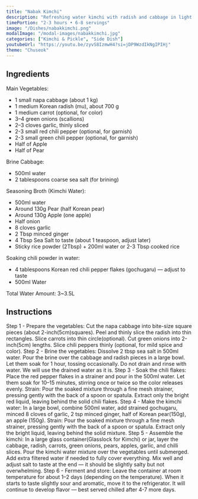 ```yaml
---
title: "Nabak Kimchi"
description: "Refreshing water kimchi with radish and cabbage in light brine. A cooling side dish for Chuseok feasts."
timePortion: "2-3 hours • 6-8 servings"
image: "/Dishes/nabakkimchi.png"
modalImage: "/modal-images/nabakkimchi.jpg"
categories: ["Kimchi & Pickle", "Side Dish"]
youtubeUrl: "https://youtu.be/zyvS8IzmwH4?si=jDP9WzdIkNgIPIHj"
theme: "Chuseok"
---
```


## Ingredients
Main Vegetables:
- 1 small napa cabbage (about 1 kg)
- 1 medium Korean radish (mu), about 700 g
- 1 medium carrot (optional, for color)
- 3–4 green onions (scallions)
- 2–3 cloves garlic, thinly sliced
- 2-3 small red chili pepper (optional, for garnish)
- 2-3 small green chili pepper (optional, for garnish)
- Half of Apple
- Half of Pear

Brine Cabbage:
- 500ml water
- 2 tablespoons coarse sea salt (for brining)

Seasoning Broth (Kimchi Water):
- 500ml water
- Around 130g Pear (half Korean pear)
- Around 130g Apple (one apple)
- Half onion
- 8 cloves garlic
- 2 Tbsp minced ginger
- 4 Tbsp Sea Salt to taste (about 1 teaspoon, adjust later)
- Sticky rice powder (2Tbsp) + 200ml water or 2-3 Tbsp cooked rice

Soaking chili powder in water:
- 4 tablespoons Korean red chili pepper flakes (gochugaru) — adjust to taste
- 500ml Water

Total Water Amount: 3~3.5L

## Instructions
Step 1 - Prepare the vegetables: Cut the napa cabbage into bite-size square pieces (about 2-inch(5cm)squares). Peel and thinly slice the radish into thin rectangles. Slice carrots into thin circle(optional). Cut green onions into 2-inch(5cm) lengths. Slice chili peppers thinly (optional, for mild spice and color).
Step 2 - Brine the vegetables: Dissolve 2 tbsp sea salt in 500ml water. Pour the brine over the cabbage and radish pieces in a large bowl. Let them soak for 1 hour, tossing occasionally. Do not drain and rinse with water. We will use the drained water as it is.
Step 3 - Soak the chili flakes: Place the red pepper flakes in a strainer and pour in the 500ml water. Let them soak for 10–15 minutes, stirring once or twice so the color releases evenly. Strain: Pour the soaked mixture through a fine mesh strainer, pressing gently with the back of a spoon or spatula. Extract only the bright red liquid, leaving behind the solid chili flakes.
Step 4 - Make the kimchi water: In a large bowl, combine 500ml water, add strained gochugaru, minced 8 cloves of garlic, 2 tsp minced ginger, half of Korean pear(150g), an apple (150g). Strain: Pour the soaked mixture through a fine mesh strainer, pressing gently with the back of a spoon or spatula. Extract only the bright liquid, leaving behind the solid mixture.
Step 5 - Assemble the kimchi: In a large glass container(Glasslock for Kimchi) or jar, layer the cabbage, radish, carrots, green onions, pears, apples, garlic, and chilli slices. Pour the kimchi water mixture over the vegetables until submerged. Add extra filtered water if needed to fully cover everything. Mix well and adjust salt to taste at the end — it should be slightly salty but not overwhelming.
Step 6 - Ferment and store: Leave the container at room temperature for about 1–2 days (depending on the temperature). When it starts to taste slightly sour and aromatic, move it to the refrigerator. It will continue to develop flavor — best served chilled after 4-7 more days.
